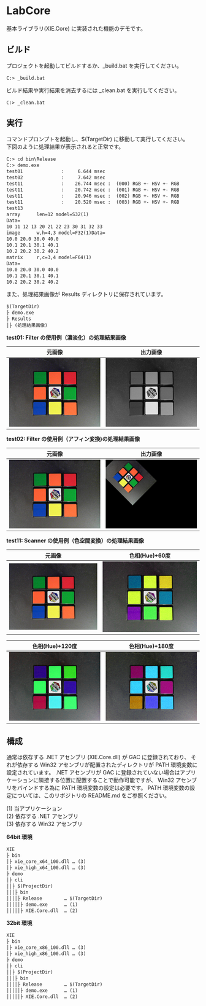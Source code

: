 ﻿LabCore
===

基本ライブラリ(XIE.Core) に実装された機能のデモです。  

## ビルド

プロジェクトを起動してビルドするか、\_build.bat を実行してください。  

	C:> _build.bat

ビルド結果や実行結果を消去するには \_clean.bat を実行してください。  

	C:> _clean.bat


## 実行

コマンドプロンプトを起動し、$(TargetDir) に移動して実行してください。  
下図のように処理結果が表示されると正常です。

	C:> cd bin\Release  
	C:> demo.exe  
	test01              :     6.644 msec
	test02              :     7.642 msec
	test11              :    26.744 msec :  (000) RGB +- HSV +- RGB
	test11              :    20.742 msec :  (001) RGB +- HSV +- RGB
	test11              :    20.946 msec :  (002) RGB +- HSV +- RGB
	test11              :    20.520 msec :  (003) RGB +- HSV +- RGB
	test13
	array      len=12 model=S32(1)
	Data=
	10 11 12 13 20 21 22 23 30 31 32 33
	image      w,h=4,3 model=F32(1)Data=
	10.0 20.0 30.0 40.0
	10.1 20.1 30.1 40.1
	10.2 20.2 30.2 40.2
	matrix     r,c=3,4 model=F64(1)
	Data=
	10.0 20.0 30.0 40.0
	10.1 20.1 30.1 40.1
	10.2 20.2 30.2 40.2

また、処理結果画像が Results ディレクトリに保存されています。  

	$(TargetDir)
	├ demo.exe
	├ Results
	│├ (処理結果画像)


**test01: Filter の使用例（濃淡化）の処理結果画像**  

|元画像|出力画像|  
|------|--------|  
|![](images/43c606f9-s.png)|![](images/4b8501e1-s.png)|  


**test02: Filter の使用例（アフィン変換)の処理結果画像**  

|元画像|出力画像|  
|------|--------|  
|![](images/43c606f9-s.png)|![](images/45cd29c3-s.png)|  


**test11: Scanner の使用例（色空間変換）の処理結果画像**  

|元画像|色相(Hue)+60度|  
|------|--------|  
|![](images/c2dbb8ec-s.png)|![](images/534b1a1d-s.png)|  

|色相(Hue)+120度|色相(Hue)+180度|  
|------|--------|  
|![](images/5077e63d-s.png)|![](images/0e3a29f0-s.png)|  


## 構成

通常は依存する .NET アセンブリ (XIE.Core.dll) が GAC に登録されており、
それが依存する Win32 アセンブリが配置されたディレクトリが PATH 環境変数に設定されています。
.NET アセンブリが GAC に登録されていない場合はアプリケーションに隣接する位置に配置することで動作可能ですが、
Win32 アセンブリをバインドする為に PATH 環境変数の設定は必要です。
PATH 環境変数の設定については、このリポジトリの README.md をご参照ください。  

(1) 当アプリケーション  
(2) 依存する .NET アセンブリ  
(3) 依存する Win32 アセンブリ  

**64bit 環境**  

	XIE  
	├ bin  
	│├ xie_core_x64_100.dll … (3)  
	│├ xie_high_x64_100.dll … (3)  
	├ demo  
	│├ cli  
	││├ $(ProjectDir)  
	│││├ bin  
	││││├ Release        … $(TargetDir)
	│││││├ demo.exe      … (1)  
	│││││├ XIE.Core.dll  … (2)  

**32bit 環境**  

	XIE  
	├ bin  
	│├ xie_core_x86_100.dll … (3)  
	│├ xie_high_x86_100.dll … (3)  
	├ demo  
	│├ cli  
	││├ $(ProjectDir)  
	│││├ bin  
	││││├ Release        … $(TargetDir)
	│││││├ demo.exe      … (1)  
	│││││├ XIE.Core.dll  … (2)  
